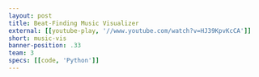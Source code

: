 ```yaml
---
layout: post
title: Beat-Finding Music Visualizer
external: [[youtube-play, '//www.youtube.com/watch?v=HJ39KpvKcCA']]
short: music-vis 
banner-position: .33
team: 3
specs: [[code, 'Python']]
---
```

